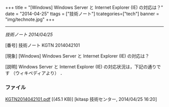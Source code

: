 +++
title = "[Windows] Windows Server と Internet Explorer (IE) の対応は？"
date = "2014-04-25"
ttags = ["技術ノート"]
tcategories=["tech"]
banner = "img/technote.jpg"
+++

---------------------------------------------------------------

*技術ノート
2014/04/25*


[番号]
技術ノート KGTN 2014042101

[現象]
[Windows] Windows Server と Internet Explorer (IE) の対応は？

[説明]
Windows Server と Internet Explorer (IE) の対応状況は，下記の通りです
（ウィキペディアより） ．


### ファイル





[KGTN2014042101.pdf](http://techreport.kitasp.net/attachments/download/1665/KGTN2014042101.pdf)
 [(45.1 KB)] [kitasp 技術センター, 2014/04/25
16:20]
